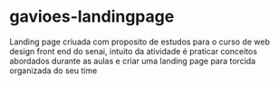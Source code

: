# gavioes-landingpage
 Landing page criuada com proposito de estudos para o curso de web design front end do senai, intuito da atividade é praticar conceitos abordados durante as aulas e criar uma landing page para torcida organizada do seu time
